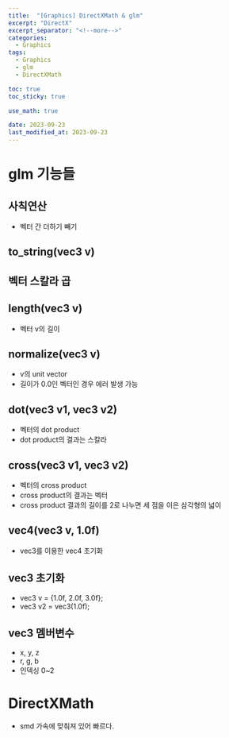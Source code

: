 ```yaml
---
title:  "[Graphics] DirectXMath & glm"
excerpt: "DirectX"
excerpt_separator: "<!--more-->"
categories:
  - Graphics
tags:
  - Graphics
  - glm
  - DirectXMath

toc: true
toc_sticky: true

use_math: true

date: 2023-09-23
last_modified_at: 2023-09-23
---
```


# glm 기능들

## 사칙연산
- 벡터 간 더하기 빼기


## to_string(vec3 v)

## 벡터 스칼라 곱

## length(vec3 v)
- 벡터 v의 길이

## normalize(vec3 v)
- v의 unit vector
- 길이가 0.0인 벡터인 경우 에러 발생 가능

## dot(vec3 v1, vec3 v2)
- 벡터의 dot product
- dot product의 결과는 스칼라

## cross(vec3 v1, vec3 v2)
- 벡터의 cross product
- cross product의 결과는 벡터
- cross product 결과의 길이를 2로 나누면 세 점을 이은 삼각형의 넓이

## vec4(vec3 v, 1.0f)
- vec3를 이용한 vec4 초기화

## vec3 초기화
- vec3 v = {1.0f, 2.0f, 3.0f};
- vec3 v2 = vec3(1.0f);

## vec3 멤버변수
- x, y, z
- r, g, b
- 인덱싱 0~2


# DirectXMath
- smd 가속에 맞춰져 있어 빠르다.